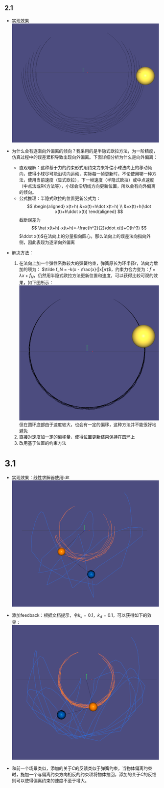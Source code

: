 ## 2.1
- 实现效果
  ![](./1.png)

- 为什么会有逐渐向外偏离的倾向？我采用的是半隐式欧拉方法，为一阶精度，仿真过程中的误差累积导致出现向外偏离。下面详细分析为什么是向外偏离：
  - 直观理解：这种基于力的约束形式用约束力来补偿小球法向上的移动倾向，使得小球尽可能沿切向运动，实际每一帧更新时，不论使用哪一种方法，使用当前速度（显式欧拉），下一帧速度（半隐式欧拉）或中点速度（中点法或RK方法等），小球会沿切线方向更新位置，所以会有向外偏离的倾向。
  - 公式推理：半隐式欧拉的位置更新公式为：
    $$
    \begin{aligned}
    x(t+h)
    &=x(t)+h\dot x(t+h) \\
    &=x(t)+h(\dot x(t)+h\ddot x(t))
    \end{aligned}
    $$
    截断误差为
    $$
    \hat x(t+h)-x(t+h)=-\frac{h^2}{2}\ddot x(t)+O(h^3)
    $$
    $\ddot x(t)$在法向上的分量指向圆心，那么法向上的误差法向指向外侧，因此表现为逐渐向外偏离

- 解决方法：
  1. 在法向上加一个弹性系数较大的弹簧约束，弹簧原长为环半径$r$，法向力增加的项为：
    $\tilde f_N = -k(x - \frac{x}{|x|}r)$，约束力合力变为：$\tilde f=\lambda x+\tilde f_N$，仍然用半隐式欧拉方法更新位置和速度，可以获得比较可观的效果，如下图所示：
    ![](./2.png)
    但在圆环底部由于速度较大，也会有一定的偏移，这种方法并不能很好地避免
  2. 直接对速度加一定的偏移量，使得位置更新结果保持在圆环上
  3. 改用基于位置的约束方法

# 3.1
- 实现效果：线性求解器使用ldlt
  ![](3.png)

- 添加feedback：根据文档提示，令$k_s=0.1$，$k_d=0.1$，可以获得如下的效果：
  ![](4.png)

- 和前一个场景类似，添加的关于$C$的反馈类似于弹簧约束，当物体偏离约束时，施加一个与偏离约束方向相反的约束项将物体拉回，添加的关于$\dot C$的反馈则可以使得偏离约束的速度不至于增大。